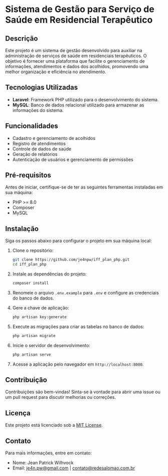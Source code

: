 # Sistema de Gestão para Serviço de Saúde em Residencial Terapêutico

## Descrição

Este projeto é um sistema de gestão desenvolvido para auxiliar na administração de serviços de saúde em residenciais terapêuticos. O objetivo é fornecer uma plataforma que facilite o gerenciamento de informações, atendimentos e dados dos acolhidos, promovendo uma melhor organização e eficiência no atendimento.

## Tecnologias Utilizadas

- **Laravel**: Framework PHP utilizado para o desenvolvimento do sistema.
- **MySQL**: Banco de dados relacional utilizado para armazenar as informações do sistema.

## Funcionalidades

- Cadastro e gerenciamento de acolhidos
- Registro de atendimentos
- Controle de dados de saúde
- Geração de relatórios
- Autenticação de usuários e gerenciamento de permissões

## Pré-requisitos

Antes de iniciar, certifique-se de ter as seguintes ferramentas instaladas em sua máquina:

- PHP >= 8.0
- Composer
- MySQL

## Instalação

Siga os passos abaixo para configurar o projeto em sua máquina local:

1. Clone o repositório:
   ```bash
   git clone https://github.com/je4npw/iff_plan_php.git
   cd iff_plan_php
   ```

2. Instale as dependências do projeto:
   ```bash
   composer install
   ```

3. Renomeie o arquivo `.env.example` para `.env` e configure as credenciais do banco de dados.

4. Gere a chave de aplicação:
   ```bash
   php artisan key:generate
   ```

5. Execute as migrações para criar as tabelas no banco de dados:
   ```bash
   php artisan migrate
   ```

6. Inicie o servidor de desenvolvimento:
   ```bash
   php artisan serve
   ```

7. Acesse a aplicação pelo navegador em `http://localhost:8000`.

## Contribuição

Contribuições são bem-vindas! Sinta-se à vontade para abrir uma issue ou um pull request para discutir melhorias ou correções.

## Licença

Este projeto está licenciado sob a [MIT License](LICENSE).

## Contato

Para mais informações, entre em contato:

- Nome: Jean Patrick Wilhvock
- Email: je4n.pw@gmail.com | contato@redesalomao.com.br
